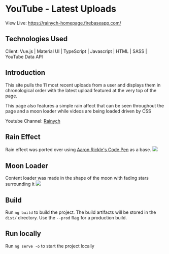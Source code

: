# YouTube - Latest Uploads

View Live: https://rainych-homepage.firebaseapp.com/

## Technologies Used
Client:
Vue.js | Material UI | TypeScript | Javascript | HTML | SASS | YouTube Data API

## Introduction

This site pulls the 11 most recent uploads from a user and displays them in chronological order with the latest upload featured at the very top of the page.

This page also features a simple rain affect that can be seen throughout the page and a moon loader while videos are being loaded driven by CSS

Youtube Channel: [Rainych](https://www.youtube.com/channel/UCrrfJ_8kX6YyXE7F3pDJzEw)

## Rain Effect
Rain effect was ported over using [Aaron Rickle's Code Pen](https://codepen.io/arickle) as a base.
![](https://i.imgur.com/hGy6y24.gif)

## Moon Loader
Content loader was made in the shape of the moon with fading stars surrounding it
![](https://i.imgur.com/Gzep18q.gif)

## Build

Run `ng build` to build the project. The build artifacts will be stored in the `dist/` directory. Use the `--prod` flag for a production build.

## Run locally

Run `ng serve -o` to start the project locally
